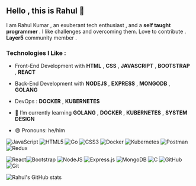 ## Hello , this is Rahul 👋

I am Rahul Kumar , an exuberant tech enthusiast , and a **self taught programmer** . I like challenges and overcoming them. Love to contribute . **Layer5** community member .

### Technologies I Like :

- Front-End Development with **HTML** , **CSS** , **JAVASCRIPT** , **BOOTSTRAP** , **REACT**
- Back-End Development with **NODEJS** , **EXPRESS** , **MONGODB** , **GOLANG**
- DevOps : **DOCKER** , **KUBERNETES** 

- 🌱  I’m currently learning **GOLANG** , **DOCKER** , **KUBERNETES** , **SYSTEM DESIGN**
- 😄 Pronouns: he/him

![JavaScript](https://img.shields.io/badge/javascript-%23323330.svg?style=for-the-badge&logo=javascript&logoColor=%23F7DF1E)  ![HTML5](https://img.shields.io/badge/html5-%23E34F26.svg?style=for-the-badge&logo=html5&logoColor=white)   ![Go](https://img.shields.io/badge/go-%2300ADD8.svg?style=for-the-badge&logo=go&logoColor=white)  ![CSS3](https://img.shields.io/badge/css3-%231572B6.svg?style=for-the-badge&logo=css3&logoColor=white)   ![Docker](https://img.shields.io/badge/docker-%230db7ed.svg?style=for-the-badge&logo=docker&logoColor=white)  ![Kubernetes](https://img.shields.io/badge/kubernetes-%23326ce5.svg?style=for-the-badge&logo=kubernetes&logoColor=white)  ![Postman](https://img.shields.io/badge/Postman-FF6C37?style=for-the-badge&logo=postman&logoColor=white) ![Redux](https://img.shields.io/badge/redux-%23593d88.svg?style=for-the-badge&logo=redux&logoColor=white)


![React](https://img.shields.io/badge/react-%2320232a.svg?style=for-the-badge&logo=react&logoColor=%2361DAFB)![Bootstrap](https://img.shields.io/badge/bootstrap-%23563D7C.svg?style=for-the-badge&logo=bootstrap&logoColor=white) ![NodeJS](https://img.shields.io/badge/node.js-6DA55F?style=for-the-badge&logo=node.js&logoColor=white) ![Express.js](https://img.shields.io/badge/express.js-%23404d59.svg?style=for-the-badge&logo=express&logoColor=%2361DAFB) ![MongoDB](https://img.shields.io/badge/MongoDB-%234ea94b.svg?style=for-the-badge&logo=mongodb&logoColor=white) ![C](https://img.shields.io/badge/c-%2300599C.svg?style=for-the-badge&logo=c&logoColor=white) ![GitHub](https://img.shields.io/badge/github-%23121011.svg?style=for-the-badge&logo=github&logoColor=white) ![Git](https://img.shields.io/badge/git-%23F05033.svg?style=for-the-badge&logo=git&logoColor=white)

![Rahul's GitHub stats](https://github-readme-stats.vercel.app/api?username=Rahulkumar2002&theme=dark&show_icons=true)

<!--
**Rahulkumar2002/Rahulkumar2002** is a ✨ _special_ ✨ repository because its `README.md` (this file) appears on your GitHub profile.

Here are some ideas to get you started:

- 🔭 I’m currently working on ...
- 🌱 I’m currently learning ...
- 👯 I’m looking to collaborate on ...
- 🤔 I’m looking for help with ...
- 💬 Ask me about ...
- 📫 How to reach me: ...
- 😄 Pronouns: ...
- ⚡ Fun fact: ...
-->
